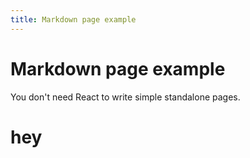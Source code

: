 ```yaml
---
title: Markdown page example
---
```


# Markdown page example

You don't need React to write simple standalone pages.

# hey